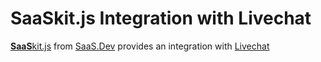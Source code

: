 
# **SaaS**kit.js Integration with Livechat

[**SaaS**kit.js](https://saaskit.js.org) from [SaaS.Dev](https://saas.dev) provides an integration with [Livechat](https://saaskit.js.org/integrations/livechat)

